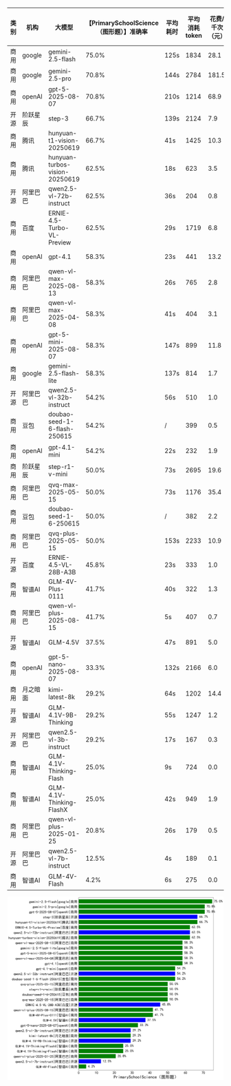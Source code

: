 
|类别|机构|大模型|【PrimarySchoolScience（图形题）】准确率|平均耗时|平均消耗token|花费/千次（元）|排名（准确率）|
|---|---|-----|-------------------|-------|-----------|-----------|-----------|
|商用|google|gemini-2.5-flash|75.0%|125s|1834|28.1|1|
|商用|google|gemini-2.5-pro|70.8%|144s|2784|181.5|2|
|商用|openAI|gpt-5-2025-08-07|70.8%|210s|1214|68.9|3|
|开源|阶跃星辰|step-3|66.7%|139s|2124|7.9|4|
|商用|腾讯|hunyuan-t1-vision-20250619|66.7%|41s|1425|10.3|5|
|商用|腾讯|hunyuan-turbos-vision-20250619|62.5%|18s|623|3.5|6|
|开源|阿里巴巴|qwen2.5-vl-72b-instruct|62.5%|36s|204|0.8|7|
|商用|百度|ERNIE-4.5-Turbo-VL-Preview|62.5%|29s|1719|6.8|8|
|商用|openAI|gpt-4.1|58.3%|23s|441|13.2|9|
|商用|阿里巴巴|qwen-vl-max-2025-08-13|58.3%|26s|765|2.8|10|
|商用|阿里巴巴|qwen-vl-max-2025-04-08|58.3%|41s|404|3.1|11|
|商用|openAI|gpt-5-mini-2025-08-07|58.3%|147s|899|11.8|12|
|商用|google|gemini-2.5-flash-lite|58.3%|137s|814|1.7|13|
|开源|阿里巴巴|qwen2.5-vl-32b-instruct|54.2%|56s|510|1.0|14|
|商用|豆包|doubao-seed-1-6-flash-250615|54.2%|/|399|0.5|15|
|商用|openAI|gpt-4.1-mini|54.2%|22s|232|1.9|16|
|商用|阶跃星辰|step-r1-v-mini|50.0%|73s|2695|19.6|17|
|商用|阿里巴巴|qvq-max-2025-05-15|50.0%|73s|1176|35.4|18|
|商用|豆包|doubao-seed-1-6-250615|50.0%|/|382|2.2|19|
|商用|阿里巴巴|qvq-plus-2025-05-15|50.0%|153s|2233|10.9|20|
|开源|百度|ERNIE-4.5-VL-28B-A3B|45.8%|23s|333|1.0|21|
|商用|智谱AI|GLM-4V-Plus-0111|41.7%|40s|322|1.3|22|
|商用|阿里巴巴|qwen-vl-plus-2025-08-15|41.7%|5s|407|0.7|23|
|开源|智谱AI|GLM-4.5V|37.5%|47s|891|5.0|24|
|商用|openAI|gpt-5-nano-2025-08-07|33.3%|132s|2166|6.0|25|
|商用|月之暗面|kimi-latest-8k|29.2%|64s|1202|14.4|26|
|开源|智谱AI|GLM-4.1V-9B-Thinking|29.2%|55s|1247|1.2|27|
|开源|阿里巴巴|qwen2.5-vl-3b-instruct|29.2%|17s|167|0.3|28|
|商用|智谱AI|GLM-4.1V-Thinking-Flash|25.0%|9s|724|0.0|29|
|商用|智谱AI|GLM-4.1V-Thinking-FlashX|25.0%|42s|949|1.9|30|
|商用|阿里巴巴|qwen-vl-plus-2025-01-25|20.8%|26s|179|0.5|31|
|开源|阿里巴巴|qwen2.5-vl-7b-instruct|12.5%|4s|189|0.1|32|
|商用|智谱AI|GLM-4V-Flash|4.2%|6s|275|0.0|33|


![lin](../pic/PrimarySchoolScience（图形题）.png)